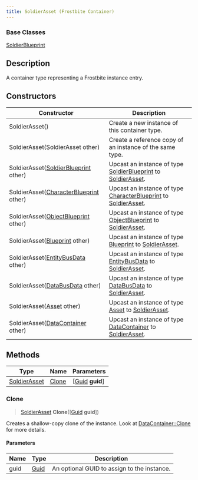 ```yaml
---
title: SoldierAsset (Frostbite Container)
---
```

### Base Classes

[SoldierBlueprint](SoldierBlueprint)

## Description

A container type representing a Frostbite instance entry.

## Constructors

| Constructor                                                             | Description                                                                                                     |
| ----------------------------------------------------------------------- | --------------------------------------------------------------------------------------------------------------- |
| SoldierAsset()                                                          | Create a new instance of this container type.                                                                   |
| SoldierAsset(SoldierAsset other)                                        | Create a reference copy of an instance of the same type.                                                        |
| SoldierAsset([SoldierBlueprint](SoldierBlueprint) other)                | Upcast an instance of type [SoldierBlueprint](SoldierBlueprint) to [SoldierAsset](SoldierAsset).                |
| SoldierAsset([CharacterBlueprint](CharacterBlueprint) other)            | Upcast an instance of type [CharacterBlueprint](CharacterBlueprint) to [SoldierAsset](SoldierAsset).            |
| SoldierAsset([ObjectBlueprint](ObjectBlueprint) other)                  | Upcast an instance of type [ObjectBlueprint](ObjectBlueprint) to [SoldierAsset](SoldierAsset).                  |
| SoldierAsset([Blueprint](Blueprint) other)                              | Upcast an instance of type [Blueprint](Blueprint) to [SoldierAsset](SoldierAsset).                              |
| SoldierAsset([EntityBusData](EntityBusData) other)                      | Upcast an instance of type [EntityBusData](EntityBusData) to [SoldierAsset](SoldierAsset).                      |
| SoldierAsset([DataBusData](DataBusData) other)                          | Upcast an instance of type [DataBusData](DataBusData) to [SoldierAsset](SoldierAsset).                          |
| SoldierAsset([Asset](Asset) other)                                      | Upcast an instance of type [Asset](Asset) to [SoldierAsset](SoldierAsset).                                      |
| SoldierAsset([DataContainer](/vext/ref/cls/shr/datacontainer) other) | Upcast an instance of type [DataContainer](/vext/ref/cls/shr/datacontainer) to [SoldierAsset](SoldierAsset). |

## Methods

| Type                         | Name            | Parameters                                     |
| ---------------------------- | --------------- | ---------------------------------------------- |
| [SoldierAsset](SoldierAsset) | [Clone](#clone) | \[[Guid](/vext/ref/cls/shr/guid) **guid**\] |

### Clone

> [SoldierAsset](SoldierAsset) **Clone**(\[[Guid](/vext/ref/cls/shr/guid) **guid**\])

Creates a shallow-copy clone of the instance. Look at [DataContainer::Clone](/vext/ref/cls/shr/datacontainer#clone) for more details.

#### Parameters

| Name | Type         | Description                                 |
| ---- | ------------ | ------------------------------------------- |
| guid | [Guid](Guid) | An optional GUID to assign to the instance. |

